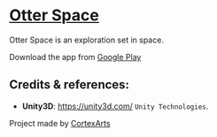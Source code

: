[Otter Space](https://github.com/cortexarts/Otter-Space)
==================================================

Otter Space is an exploration set in space.

Download the app from [Google Play](https://play.google.com/store/apps/details?id=com.CortexArts.OtterSpace)

Credits & references:
--------------------------------------

- **Unity3D**: https://unity3d.com/ `Unity Technologies`.

Project made by [CortexArts](https://github.com/cortexarts)
